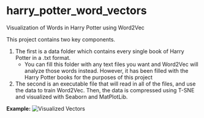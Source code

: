 # harry_potter_word_vectors
Visualization of Words in Harry Potter using Word2Vec

This project contains two key components. 

1. The first is a data folder which contains every single book of Harry Potter in a .txt format.
    * You can fill this folder with any text files you want and Word2Vec will analyze those words instead. However, it has been filled with the Harry Potter books for the purposes of this project
2. The second is an executable file that will read in all of the files, and use the data to train Word2Vec. Then, the data is compressed using T-SNE and visualized with Seaborn and MatPlotLib.

**Example:**
![Visualized Vectors](https://github.com/gkeglevich/harry_potter_word_vectors/blob/master/Screenshots/Figure%201.png "Example")
